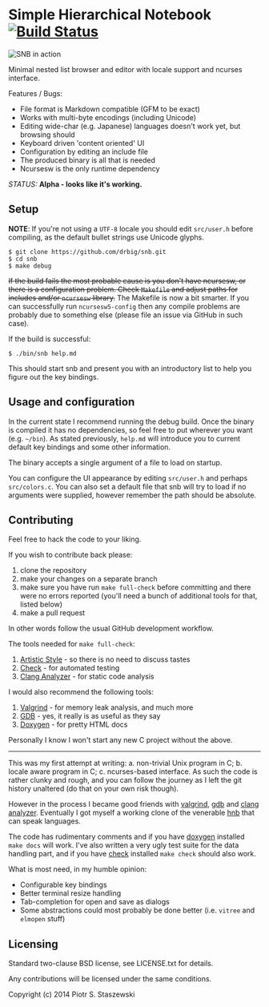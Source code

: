 # Simple Hierarchical Notebook [![Build Status](https://travis-ci.org/drbig/snb.svg?branch=master)](https://travis-ci.org/drbig/snb)

![SNB in action](https://raw.github.com/drbig/snb/master/snb.png)

Minimal nested list browser and editor with locale support and ncurses interface.

Features / Bugs:

- File format is Markdown compatible (GFM to be exact)
- Works with multi-byte encodings (including Unicode)
- Editing wide-char (e.g. Japanese) languages doesn't work yet, but browsing should
- Keyboard driven 'content oriented' UI
- Configuration by editing an include file
- The produced binary is all that is needed
- Ncursesw is the only runtime dependency

*STATUS:* **Alpha - looks like it's working.**

## Setup

**NOTE**: If you're not using a `UTF-8` locale you should edit `src/user.h` before compiling, as the default bullet strings use Unicode glyphs.

    $ git clone https://github.com/drbig/snb.git
    $ cd snb
    $ make debug

~~If the build fails the most probable cause is you don't have ncursesw, or there is a configuration problem. Check `Makefile` and adjust paths for includes and/or `ncursesw` library.~~ The Makefile is now a bit smarter. If you can successfully run `ncursesw5-config` then any compile problems are probably due to something else (please file an issue via GitHub in such case).

If the build is successful:

    $ ./bin/snb help.md

This should start snb and present you with an introductory list to help you figure out the key bindings.

## Usage and configuration

In the current state I recommend running the debug build. Once the binary is compiled it has no dependencies, so feel free to put wherever you want (e.g. `~/bin`). As stated previously, `help.md` will introduce you to current default key bindings and some other information.

The binary accepts a single argument of a file to load on startup.

You can configure the UI appearance by editing `src/user.h` and perhaps `src/colors.c`. You can also set a default file that snb will try to load if no arguments were supplied, however remember the path should be absolute.

## Contributing

Feel free to hack the code to your liking.

If you wish to contribute back please:

1. clone the repository
2. make your changes on a separate branch
3. make sure you have run `make full-check` before committing and there were no errors reported (you'll need a bunch of additional tools for that, listed below)
4. make a pull request

In other words follow the usual GitHub development workflow.

The tools needed for `make full-check`:

1. [Artistic Style](http://astyle.sourceforge.net/) - so there is no need to discuss tastes
2. [Check](http://check.sourceforge.net/) - for automated testing
3. [Clang Analyzer](http://clang-analyzer.llvm.org/) - for static code analysis

I would also recommend the following tools:

1. [Valgrind](http://valgrind.org/) - for memory leak analysis, and much more
2. [GDB](http://www.gnu.org/software/gdb/) - yes, it really is as useful as they say
3. [Doxygen](http://www.stack.nl/~dimitri/doxygen/) - for pretty HTML docs

Personally I know I won't start any new C project without the above.

- - -

This was my first attempt at writing: a. non-trivial Unix program in C; b. locale aware program in C; c. ncurses-based interface. As such the code is rather clunky and rough, and you can follow the journey as I left the git history unaltered (do that on your own risk though).

However in the process I became good friends with [valgrind](http://valgrind.org/), [gdb](http://www.gnu.org/software/gdb/) and [clang analyzer](http://clang-analyzer.llvm.org/). Eventually I got myself a working clone of the venerable [hnb](http://hnb.sourceforge.net/) that can speak languages.

The code has rudimentary comments and if you have [doxygen](http://www.stack.nl/~dimitri/doxygen/) installed `make docs` will work. I've also written a very ugly test suite for the data handling part, and if you have [check](http://check.sourceforge.net/) installed `make check` should also work.

What is most need, in my humble opinion:

- Configurable key bindings
- Better terminal resize handling
- Tab-completion for open and save as dialogs
- Some abstractions could most probably be done better (i.e. `vitree` and `elmopen` stuff)

## Licensing

Standard two-clause BSD license, see LICENSE.txt for details.

Any contributions will be licensed under the same conditions.

Copyright (c) 2014 Piotr S. Staszewski
